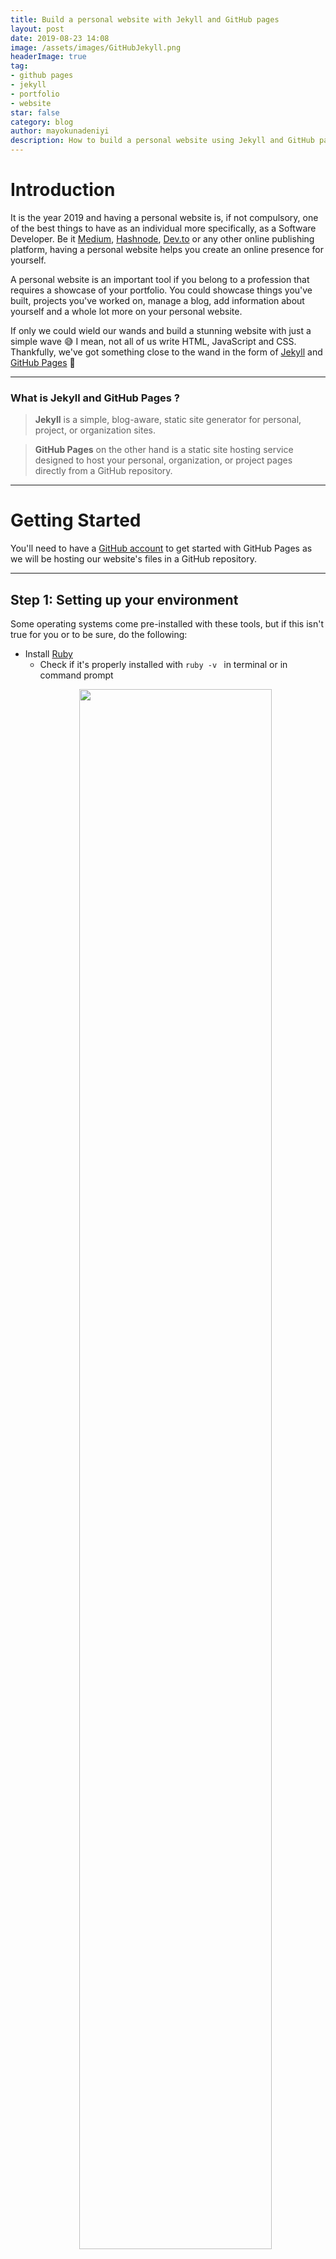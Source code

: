 ```yaml
---
title: Build a personal website with Jekyll and GitHub pages
layout: post
date: 2019-08-23 14:08
image: /assets/images/GitHubJekyll.png
headerImage: true
tag:
- github pages
- jekyll
- portfolio
- website
star: false
category: blog
author: mayokunadeniyi
description: How to build a personal website using Jekyll and GitHub pages.
---
```



# Introduction
It is the year 2019 and having a personal website is, if not compulsory, one of the best things to have as an individual more specifically, as a Software Developer. Be it [Medium](https://medium.com/), [Hashnode](https://hashnode.com/), [Dev.to](https://dev.to/) or any other online publishing platform, having a personal website helps you create an online presence for yourself. 

A personal website is an important tool if you belong to a profession that requires a showcase of your portfolio. You could showcase things you've built, projects you've worked on, manage a blog, add information about yourself and a whole lot more on your personal website.

If only we could wield our wands and build a stunning website with just a simple wave :sweat_smile: I mean, not all of us write HTML, JavaScript and CSS. Thankfully, we've got something close to the wand in the form of [Jekyll](https://jekyllrb.com/) and [GitHub Pages](https://help.github.com/en/articles/what-is-github-pages) :muscle:

---

### What is Jekyll and GitHub Pages ?
>**Jekyll** is a simple, blog-aware, static site generator for personal, project, or organization sites. 

>**GitHub Pages** on the other hand is a static site hosting service designed to host your personal, organization, or project pages directly from a GitHub repository.

---

# Getting Started
You'll need to have a [GitHub account](https://github.com) to get started with GitHub Pages as we will be hosting our website's files in a GitHub repository.

---

## Step 1: Setting up your environment
Some operating systems come pre-installed with these tools, but if this isn't true for you or to be sure, do the following:
* Install [Ruby](https://www.ruby-lang.org/en/downloads/)
    * Check if it's properly installed with `ruby -v ` in terminal or in command prompt
    <p align="center"><a><img src="https://github.com/mayokunthefirst/mayokunthefirst.github.io/blob/master/assets/images/JekyllGitHub/1.png?raw=true" style="width:80%"></a></p>
* Install [RubyGems](https://rubygems.org/pages/download)
    * Check if it's properly installed with `gem -v` in terminal or command prompt
    <p align="center"><a><img src="https://github.com/mayokunthefirst/mayokunthefirst.github.io/blob/master/assets/images/JekyllGitHub/2.png?raw=true" style="width:80%"></a></p>
* Install [GCC](https://gcc.gnu.org/install/) and [Make](https://www.gnu.org/software/make/)
    * Check using `gcc -v`, `g++ -v ` and `make -v` in terminal or command prompt
    <p align="center"><a><img src="https://github.com/mayokunthefirst/mayokunthefirst.github.io/blob/master/assets/images/JekyllGitHub/3.png?raw=true" style="width:80%"></a></p>

**For detailed install instructions have a look at the guide for your operating system. [macOS](https://jekyllrb.com/docs/installation/macos/), [Ubuntu Linux](https://jekyllrb.com/docs/installation/ubuntu/), [Other Linux distros](https://jekyllrb.com/docs/installation/other-linux), [Windows](https://jekyllrb.com/docs/installation/windows/).**

---


## Step 2: Install Jekyll and [Bundler](https://rubygems.org/gems/bundler) Gems

Install Jekyll and Bundler using `gem install jekyll bundler` in your terminal or command prompt. This command installs both Jekyll and Bundler.

After installation, check if Jekyll and Bundler were successfully installed using `jekyll -v` and `bundler -v`
 <p align="center"><a><img src="https://github.com/mayokunthefirst/mayokunthefirst.github.io/blob/master/assets/images/JekyllGitHub/4.png?raw=true" style="width:80%"></a></p>

 ---

## Step 3: Setup your personal website locally

* Go to [Jekyll Theme's website](http://jekyllthemes.org/) and select a theme you love
* Download and extract the theme's source code from the Jekyll Theme website to your computer
* Open a new terminal or command prompt window and navigate to the directory where you extracted your downloaded theme.
* In the directory containing the source code of your chosen theme, run `bundle exec jekyll serve`;
    * If you get an error when trying to do this, try the following:
        * `gem install pygments.rb`
        * `gem install bundler`
        * `bundle install`
    * After trying the above commands, run `bundle exec jekyll serve` again or return to the previous steps 
* After the command runs, go to your web browser and type `http://127.0.0.1:4000` which is your local host and hit enter, to see your website locally.

---

## Step 4: Editing the website 
Most of the time, the developer that built the theme you've chosen instructs you on how to add your information, add new blog posts, images, projects e.t.c These instructions are mostly found in the `README.md` file of the theme's repository on GitHub. 

I recommend using [Visual Studio Code]() for this but feel free to use any tool you find convenient. Open the project in your code editor, edit the theme by adding your information. You can always check `http://127.0.0.1:4000` to see any new changed you made after saving.

**Note: [Markdown]() is supported here so feel free! You could also learn how to use Markdown [here]()**

---

## Step 5: Hosting on GitHub 
* Create a new repository to host your website. The naming convention for the repository should follow the order **"YOUR_GITHUB_USERNAME" + ".github.io"**. For example, my GitHub username is **"mayokunthefirst"**, i'll name the repository **"mayokunthefirst.github.io"**. 
    * In the option where you're asked if you want to include a `README` when creating the new repository, select no.
* Install [Git]()
    * Check if you have Git installed using `git --version`
     <p align="center"><a><img src="https://github.com/mayokunthefirst/mayokunthefirst.github.io/blob/master/assets/images/JekyllGitHub/5.png?raw=true" style="width:80%"></a></p>
* After saving the changes you made to the website locally, open a new termainal or command prompt window and navigate to the directory where your website is on your local machine. 
* Initialize the directory with `git init` 
* Add the remote head 
* Add all untracked files to git with `git add .`
* Commit your change with `git commit -m "Initial Commit"`
* Push your website's files to the GitHub repository you created with `git push -u origin master`
* After a successful push to GitHub, navigate to the repository on GitHub  to confirm. The repository have a name that follows **"YOUR_GITHUB_USERNAME" + ".github.io"** as described above. 

---

## Step 6: Verify your website is live
After following the above steps, open a new tab in your browser and type in **"YOUR_GITHUB_USERNAME" + ".github.io"** as described above. i.e **"mayokunthefirst.github.io"**, your website should be visible now!

---

Should incase you run into any errors while trying to get this done, do send me a DM on [Twitter](https://twitter.com/mayokunadeniyi). Thank you for your time :thumbsup:













